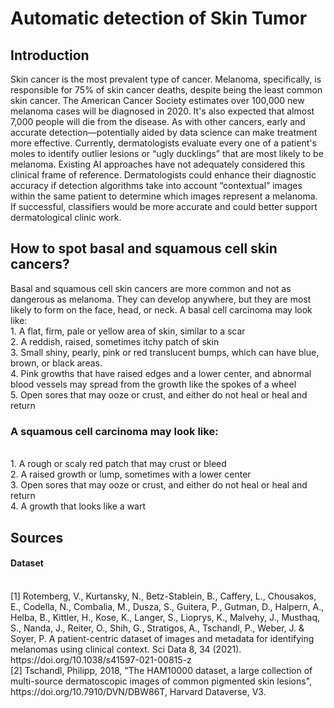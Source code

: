 # Automatic detection of Skin Tumor<br>
<h2>Introduction</h2>
Skin cancer is the most prevalent type of cancer. Melanoma, specifically, is responsible for 75% of skin cancer deaths, despite being the least common skin cancer. The American Cancer Society estimates over 100,000 new melanoma cases will be diagnosed in 2020. It's also expected that almost 7,000 people will die from the disease. As with other cancers, early and accurate detection—potentially aided by data science can make treatment more effective.
Currently, dermatologists evaluate every one of a patient's moles to identify outlier lesions or “ugly ducklings” that are most likely to be melanoma. Existing AI approaches have not adequately considered this clinical frame of reference. Dermatologists could enhance their diagnostic accuracy if detection algorithms take into account “contextual” images within the same patient to determine which images represent a melanoma. If successful, classifiers would be more accurate and could better support dermatological clinic work.
<br>
<h2>How to spot basal and squamous cell skin cancers?</h2>
Basal and squamous cell skin cancers are more common and not as dangerous as melanoma. They can develop anywhere, but they are most likely to form on the face, head, or neck. A basal cell carcinoma may look like:
<br>
1. A flat, firm, pale or yellow area of skin, similar to a scar<br>
2. A reddish, raised, sometimes itchy patch of skin<br>
3. Small shiny, pearly, pink or red translucent bumps, which can have blue, brown, or black areas.<br>
4. Pink growths that have raised edges and a lower center, and abnormal blood vessels may spread from the growth like the spokes of a wheel<br>
5. Open sores that may ooze or crust, and either do not heal or heal and return<br>
<h3>A squamous cell carcinoma may look like:</h3><br>
1. A rough or scaly red patch that may crust or bleed<br>
2. A raised growth or lump, sometimes with a lower center<br>
3. Open sores that may ooze or crust, and either do not heal or heal and return<br>
4. A growth that looks like a wart<br>

<h2>Sources</h2>
<h4>Dataset</h4><br>
[1] Rotemberg, V., Kurtansky, N., Betz-Stablein, B., Caffery, L., Chousakos, E., Codella, N., Combalia, M., Dusza, S., Guitera, P., Gutman, D., Halpern, A., Helba, B., Kittler, H., Kose, K., Langer, S., Lioprys, K., Malvehy, J., Musthaq, S., Nanda, J., Reiter, O., Shih, G., Stratigos, A., Tschandl, P., Weber, J. & Soyer, P. A patient-centric dataset of images and metadata for identifying melanomas using clinical context. Sci Data 8, 34 (2021). https://doi.org/10.1038/s41597-021-00815-z<br>
[2] Tschandl, Philipp, 2018, "The HAM10000 dataset, a large collection of multi-source dermatoscopic images of common pigmented skin lesions", https://doi.org/10.7910/DVN/DBW86T, Harvard Dataverse, V3.
